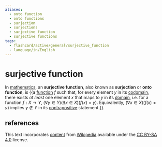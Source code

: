 ```yaml
---
aliases:
  - onto function
  - onto functions
  - surjection
  - surjections
  - surjective function
  - surjective functions
tags:
  - flashcard/active/general/surjective_function
  - language/in/English
---
```


# surjective function

In [mathematics](mathematics.md), an __surjective function__, also known as __surjection__ or __onto function__, is {{a [function](function.md) $f$ such that, for every element $y$ in its [codomain](codomain.md), there exists _at least_ one element $x$ that maps to $y$ in its [domain](domain%20of%20a%20function.md), i.e. for a function $f : X \to Y$, $(\forall y \in Y)(\exists x \in X)(f(x) = y)$. Equivalently, $(\forall x \in X)(f(x) \ne y)$ implies $y \notin Y$ in its [contrapositive](contraposition.md) statement.}}.

## references

This text incorporates [content](https://en.wikipedia.org/wiki/surjective_function) from [Wikipedia](Wikipedia.md) available under the [CC BY-SA 4.0](https://creativecommons.org/licenses/by-sa/4.0/) license.
